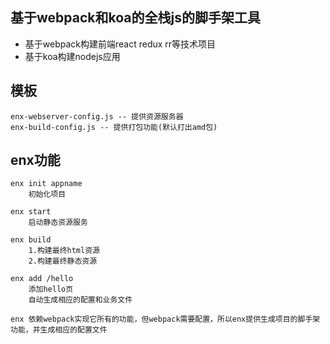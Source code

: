 ## 基于webpack和koa的全栈js的脚手架工具

+ 基于webpack构建前端react redux rr等技术项目
+ 基于koa构建nodejs应用

## 模板
    enx-webserver-config.js -- 提供资源服务器
    enx-build-config.js -- 提供打包功能(默认打出amd包)

## enx功能
    enx init appname
        初始化项目

    enx start
        启动静态资源服务

    enx build
        1.构建最终html资源
        2.构建最终静态资源

    enx add /hello
        添加hello页
        自动生成相应的配置和业务文件

    enx 依赖webpack实现它所有的功能，但webpack需要配置，所以enx提供生成项目的脚手架功能，并生成相应的配置文件
